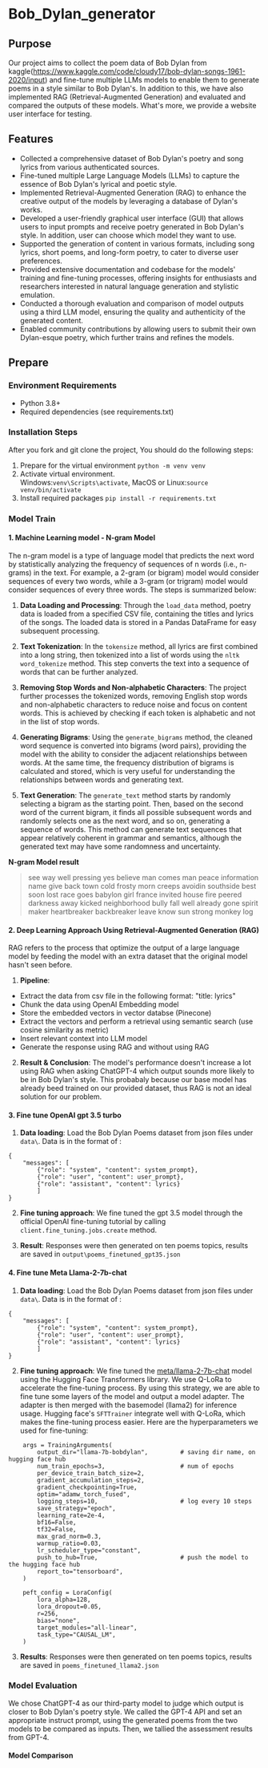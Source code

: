 # Bob_Dylan_generator

## Purpose
Our project aims to collect the poem data of Bob Dylan from kaggle(https://www.kaggle.com/code/cloudy17/bob-dylan-songs-1961-2020/input) and fine-tune multiple LLMs models to enable them to generate poems in a style similar to Bob Dylan's. In addition to this, we have also implemented RAG (Retrieval-Augmented Generation) and evaluated and compared the outputs of these models. What's more, we provide a website user interface for testing.


## Features
- Collected a comprehensive dataset of Bob Dylan's poetry and song lyrics from various authenticated sources.
- Fine-tuned multiple Large Language Models (LLMs) to capture the essence of Bob Dylan's lyrical and poetic style.
- Implemented Retrieval-Augmented Generation (RAG) to enhance the creative output of the models by leveraging a database of Dylan's works.
- Developed a user-friendly graphical user interface (GUI) that allows users to input prompts and receive poetry generated in Bob Dylan's style. In addition, user can choose which model they want to use.
- Supported the generation of content in various formats, including song lyrics, short poems, and long-form poetry, to cater to diverse user preferences.
- Provided extensive documentation and codebase for the models' training and fine-tuning processes, offering insights for enthusiasts and researchers interested in natural language generation and stylistic emulation.
- Conducted a thorough evaluation and comparison of model outputs using a third LLM model, ensuring the quality and authenticity of the generated content.
- Enabled community contributions by allowing users to submit their own Dylan-esque poetry, which further trains and refines the models.


## Prepare
### Environment Requirements
- Python 3.8+
- Required dependencies (see requirements.txt)

### Installation Steps
After you fork and git clone the project, You should do the following steps:
1. Prepare for the virtual environment `python -m venv venv`
2. Activate virtual environment.<br/> Windows:`venv\Scripts\activate`, MacOS or Linux:`source venv/bin/activate`
3. Install required packages `pip install -r requirements.txt`



### Model Train

#### 1. Machine Learning model - N-gram Model

The n-gram model is a type of language model that predicts the next word by statistically analyzing the frequency of sequences of n words (i.e., n-grams) in the text. For example, a 2-gram (or bigram) model would consider sequences of every two words, while a 3-gram (or trigram) model would consider sequences of every three words. The steps is summarized below:

1. **Data Loading and Processing**: Through the `load_data` method, poetry data is loaded from a specified CSV file, containing the titles and lyrics of the songs. The loaded data is stored in a Pandas DataFrame for easy subsequent processing.

2. **Text Tokenization**: In the `tokensize` method, all lyrics are first combined into a long string, then tokenized into a list of words using the `nltk` `word_tokenize` method. This step converts the text into a sequence of words that can be further analyzed.

3. **Removing Stop Words and Non-alphabetic Characters**: The project further processes the tokenized words, removing English stop words and non-alphabetic characters to reduce noise and focus on content words. This is achieved by checking if each token is alphabetic and not in the list of stop words.

4. **Generating Bigrams**: Using the `generate_bigrams` method, the cleaned word sequence is converted into bigrams (word pairs), providing the model with the ability to consider the adjacent relationships between words. At the same time, the frequency distribution of bigrams is calculated and stored, which is very useful for understanding the relationships between words and generating text.

5. **Text Generation**: The `generate_text` method starts by randomly selecting a bigram as the starting point. Then, based on the second word of the current bigram, it finds all possible subsequent words and randomly selects one as the next word, and so on, generating a sequence of words. This method can generate text sequences that appear relatively coherent in grammar and semantics, although the generated text may have some randomness and uncertainty.


**N-gram Model result**

>see way well pressing yes believe man comes man peace information name give back town cold frosty morn creeps avoidin southside best soon lost race goes babylon girl france invited house fire peered darkness away kicked neighborhood bully fall well already gone spirit maker heartbreaker backbreaker leave know sun strong monkey log

#### 2. Deep Learning Approach Using Retrieval-Augmented Generation (RAG)

RAG refers to the process that optimize the output of a large language model by feeding the model with an extra dataset that the original model hasn't seen before.

1. **Pipeline**: 
- Extract the data from csv file in the following format: "title: lyrics" 
- Chunk the data using OpenAI Embedding model
- Store the embedded vectors in vector databse (Pinecone)
- Extract the vectors and perform a retrieval using semantic search (use cosine similarity as metric)
- Insert relevant context into LLM model
- Generate the response using RAG and without using RAG

2. **Result & Conclusion**:
The model's performance doesn't increase a lot using RAG when asking ChatGPT-4 which output sounds more likely to be in Bob Dylan's style. This probabaly because our base model has already beed trained on our provided dataset, thus RAG is not an ideal solution for our problem.


#### 3. Fine tune OpenAI gpt 3.5 turbo

1. **Data loading**: Load the Bob Dylan Poems dataset from json files under ```data\```. Data is in the format of :
```
{
    "messages": [
        {"role": "system", "content": system_prompt},
        {"role": "user", "content": user_prompt},
        {"role": "assistant", "content": lyrics}
        ]
}
```

2. **Fine tuning approach**: We fine tuned the gpt 3.5 model through the official OpenAI fine-tuning tutorial by calling ```client.fine_tuning.jobs.create``` method.

3. **Result**: Responses were then generated on ten poems topics, results are saved in ```output\poems_finetuned_gpt35.json```



#### 4. Fine tune Meta Llama-2-7b-chat

1. **Data loading**: Load the Bob Dylan Poems dataset from json files under ```data\```. Data is in the format of :
```
{
    "messages": [
        {"role": "system", "content": system_prompt},
        {"role": "user", "content": user_prompt},
        {"role": "assistant", "content": lyrics}
        ]
}
```


2. **Fine tuning approach**: We fine tuned the [meta/llama-2-7b-chat](https://huggingface.co/meta-llama/Llama-2-7b-chat-hf) model using the Hugging Face Transformers library. We use Q-LoRa to accelerate the fine-tuning process. By using this strategy, we are able to fine tune some layers of the model and output a model adapter. The adapter is then merged with the basemodel (llama2) for inference usage. Hugging face's ```SFTTrainer``` integrate well with Q-LoRa, which makes the fine-tuning process easier. Here are the hyperparameters we used for fine-tuning:
```
    args = TrainingArguments(
        output_dir="llama-7b-bobdylan",         # saving dir name, on hugging face hub
        num_train_epochs=3,                     # num of epochs
        per_device_train_batch_size=2,          
        gradient_accumulation_steps=2,          
        gradient_checkpointing=True,           
        optim="adamw_torch_fused",              
        logging_steps=10,                       # log every 10 steps
        save_strategy="epoch",                  
        learning_rate=2e-4,                     
        bf16=False,                              
        tf32=False,                              
        max_grad_norm=0.3,                      
        warmup_ratio=0.03,                      
        lr_scheduler_type="constant",           
        push_to_hub=True,                       # push the model to the hugging face hub
        report_to="tensorboard",                
    )
```

```
    peft_config = LoraConfig(
        lora_alpha=128,
        lora_dropout=0.05,
        r=256,
        bias="none",
        target_modules="all-linear",
        task_type="CAUSAL_LM",
    )
```

3. **Results**: Responses were then generated on ten poems topics, results are saved in ```poems_finetuned_llama2.json```


### Model Evaluation

We chose ChatGPT-4 as our third-party model to judge which output is closer to Bob Dylan's poetry style. We called the GPT-4 API and set an appropriate instruct prompt, using the generated poems from the two models to be compared as inputs. Then, we tallied the assessment results from GPT-4.

#### Model Comparison







